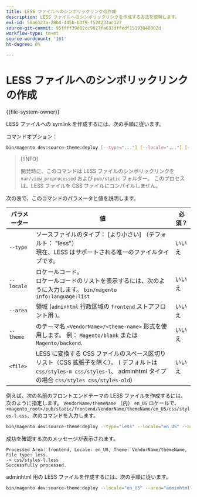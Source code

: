 ```yaml
---
title: LESS ファイルへのシンボリックリンクの作成
description: LESS ファイルへのシンボリックリンクを作成する方法を説明します。
exl-id: 58a6123a-28b4-445b-b3f9-f524233ac127
source-git-commit: 95ffff39d82cc9027fa633dffedf15193040802d
workflow-type: tm+mt
source-wordcount: '161'
ht-degree: 0%

---
```


# LESS ファイルへのシンボリックリンクの作成

{{file-system-owner}}

LESS ファイルへの symlink を作成するには、次の手順に従います。

コマンドオプション：

```bash
bin/magento dev:source-theme:deploy [--type="..."] [--locale="..."] [--area="..."] [--theme="..."] [file1] ... [fileN]
```

>[!INFO]
>
>開発時に、このコマンドは LESS ファイルのシンボリックリンクを `var/view_preprocessed` および `pub/static` フォルダー。 このプロセスは、LESS ファイルを CSS ファイルにコンパイルしません。

次の表で、このコマンドのパラメータと値を説明します。

| パラメーター | 値 | 必須？ |
| --------- | ----- | --------- |
| `--type` | ソースファイルのタイプ： [より小さい] （デフォルト： &quot;less&quot;）<br>現在、LESS はサポートされる唯一のファイルタイプです。 | いいえ |
| `--locale` | ロケールコード。<br>ロケールコードのリストを表示するには、次のように入力します。 `bin/magento info:language:list` | いいえ |
| `--area` | 領域 (`adminhtml` 行政区域の `frontend` ストアフロント用 )。 | いいえ |
| `--theme` | のテーマ名 `<VendorName>/<theme-name>` 形式を使用します。 例： `Magento/blank` または `Magento/backend`. | いいえ |
| `<file>` | LESS に変換する CSS ファイルのスペース区切りリスト（CSS 拡張子を除く）。 ( デフォルトは `css/styles-m css/styles-l`、 adminhtml タイプの場合 `css/styles css/styles-old`) | いいえ |

例えば、次の名前のフロントエンドテーマの LESS ファイルを作成するには、次のように指定します。 `VendorName/themeName` （内） `en_US` ロケールで、 `<magento_root>/pub/static/frontend/VendorName/themeName/en_US/css/styles-l.css`、次のコマンドを入力します。

```bash
bin/magento dev:source-theme:deploy --type="less" --locale="en_US" --area="frontend" --theme="VendorName/themeName" css/styles-l
```

成功を確認する次のメッセージが表示されます。

```terminal
Processed Area: frontend, Locale: en_US, Theme: VendorName/themeName, File type: less.
-> css/styles-l.less
Successfully processed.
```

adminhtml 用の LESS ファイルを作成するには、次の手順に従います。

```bash
bin/magento dev:source-theme:deploy --locale="en_US" --area="adminhtml" --theme="Magento/backend" css/styles css/styles-old
```
